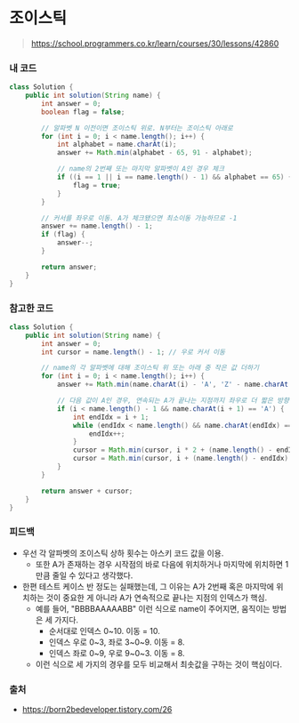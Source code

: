 # 조이스틱

> https://school.programmers.co.kr/learn/courses/30/lessons/42860

### 내 코드

```java
class Solution {
    public int solution(String name) {
        int answer = 0;
        boolean flag = false;

        // 알파벳 N 이전이면 조이스틱 위로. N부터는 조이스틱 아래로
        for (int i = 0; i < name.length(); i++) {
            int alphabet = name.charAt(i);
            answer += Math.min(alphabet - 65, 91 - alphabet);

            // name의 2번째 또는 마지막 알파벳이 A인 경우 체크
            if ((i == 1 || i == name.length() - 1) && alphabet == 65) {
                flag = true;
            }
        }

        // 커서를 좌우로 이동. A가 체크됐으면 최소이동 가능하므로 -1
        answer += name.length() - 1;
        if (flag) {
            answer--;
        }

        return answer;
    }
}
```

### 참고한 코드

```java
class Solution {
    public int solution(String name) {
        int answer = 0;
        int cursor = name.length() - 1; // 우로 커서 이동

        // name의 각 알파벳에 대해 조이스틱 위 또는 아래 중 작은 값 더하기
        for (int i = 0; i < name.length(); i++) {
            answer += Math.min(name.charAt(i) - 'A', 'Z' - name.charAt(i) + 1);

            // 다음 값이 A인 경우, 연속되는 A가 끝나는 지점까지 좌우로 더 짧은 방향 더하기
            if (i < name.length() - 1 && name.charAt(i + 1) == 'A') {
                int endIdx = i + 1;
                while (endIdx < name.length() && name.charAt(endIdx) == 'A') {
                    endIdx++;
                }
                cursor = Math.min(cursor, i * 2 + (name.length() - endIdx)); // 우로 이동 후 다시 좌로 이동
                cursor = Math.min(cursor, i + (name.length() - endIdx) * 2); // 좌로 이동 후 다시 우로 이동
            }
        }

        return answer + cursor;
    }
}
```

### 피드백

- 우선 각 알파벳의 조이스틱 상하 횟수는 아스키 코드 값을 이용.
    - 또한 A가 존재하는 경우 시작점의 바로 다음에 위치하거나 마지막에 위치하면 1만큼 줄일 수 있다고 생각했다.
- 한편 테스트 케이스 반 정도는 실패했는데, 그 이유는 A가 2번째 혹은 마지막에 위치하는 것이 중요한 게 아니라 A가 연속적으로 끝나는 지점의 인덱스가 핵심.
    - 예를 들어, "BBBBAAAAABB" 이런 식으로 name이 주어지면, 움직이는 방법은 세 가지다.
        - 순서대로 인덱스 0~10. 이동 = 10.
        - 인덱스 우로 0~3, 좌로 3~0~9. 이동 = 8.
        - 인덱스 좌로 0~9, 우로 9~0~3. 이동 = 8.
    - 이런 식으로 세 가지의 경우를 모두 비교해서 최솟값을 구하는 것이 핵심이다.

### 출처

- https://born2bedeveloper.tistory.com/26
